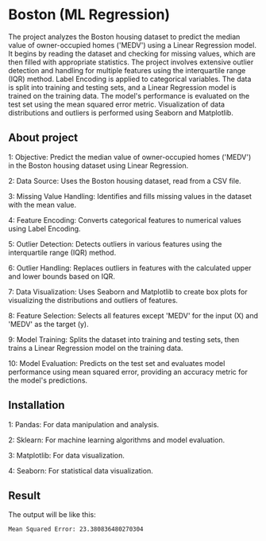 
# Boston (ML Regression)

The project analyzes the Boston housing dataset to predict the median value of owner-occupied homes ('MEDV') using a Linear Regression model. It begins by reading the dataset and checking for missing values, which are then filled with appropriate statistics. The project involves extensive outlier detection and handling for multiple features using the interquartile range (IQR) method. Label Encoding is applied to categorical variables. The data is split into training and testing sets, and a Linear Regression model is trained on the training data. The model's performance is evaluated on the test set using the mean squared error metric. Visualization of data distributions and outliers is performed using Seaborn and Matplotlib.


## About project
1: Objective: Predict the median value of owner-occupied homes ('MEDV') in the Boston housing dataset using Linear Regression.

2: Data Source: Uses the Boston housing dataset, read from a CSV file.

3: Missing Value Handling: Identifies and fills missing values in the dataset with the mean value.

4: Feature Encoding: Converts categorical features to numerical values using Label Encoding.

5: Outlier Detection: Detects outliers in various features using the interquartile range (IQR) method.

6: Outlier Handling: Replaces outliers in features with the calculated upper and lower bounds based on IQR.

7: Data Visualization: Uses Seaborn and Matplotlib to create box plots for visualizing the distributions and outliers of features.

8: Feature Selection: Selects all features except 'MEDV' for the input (X) and 'MEDV' as the target (y).

9: Model Training: Splits the dataset into training and testing sets, then trains a Linear Regression model on the training data.

10: Model Evaluation: Predicts on the test set and evaluates model performance using mean squared error, providing an accuracy metric for the model's predictions.
## Installation 
1: Pandas: For data manipulation and analysis.

2: Sklearn: For machine learning algorithms and model evaluation.

3: Matplotlib: For data visualization.

4: Seaborn: For statistical data visualization.
## Result
The output will be like this:

    Mean Squared Error: 23.380836480270304